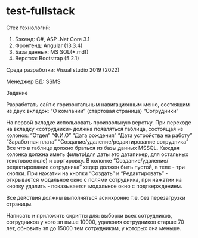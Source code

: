 # test-fullstack

Стек технологий:

1. Бэкенд: C#, ASP .Net Core 3.1
2. Фронтенд: Angular (13.3.4)
3. База данных: MS SQL(*.mdf)
4. Верстка: Bootstrap (5.2.1)

Среда разработки: Visual studio 2019 (2022)

Менеджер БД: SSMS

Задание

Разработать сайт с горизонтальным навигационным меню, состоящим из двух вкладок:
“О компании” (стартовая страница)
“Сотрудники”

На первой вкладке использовать произвольную верстку. При переходе на вкладку «сотрудники» должна появляться таблица, состоящая из колонок:
“Отдел”
“Ф.И.О”
“Дата рождения”
“Дата устройства на работу”
“Заработная плата”
“Создание/удаление/редактирование сотрудника”
Все что в таблице должно браться из базы данных MSSQL.
Каждая колонка должна иметь фильтр(для даты это датапикер, для остальных текстовое поле) и сортировку.
В колонке “Создание/удаление/редактирование сотрудника” хедер должен быть пустой, в теле - три кнопки. При нажатии на кнопки “Создать” и “Редактировать” - открывается модальное окно с полями сотрудника, при нажатии на кнопку удалить - показывается модальное окно с подтверждением.

Все действия должны выполняться асинхронно т.е. без перезагрузки страницы.

Написать и приложить скрипты для: выборки всех сотрудников, сотрудников у кого зп выше 10000, удаления сотрудников старше 70 лет, обновить зп до 15000  тем сотрудникам, у которых она меньше.
